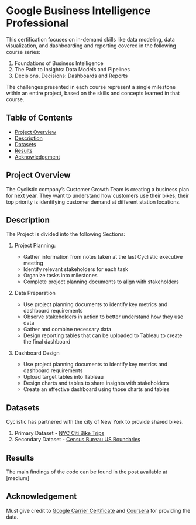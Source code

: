 # Google Business Intelligence Professional
This certification focuses on in-demand skills like data modeling, data visualization, and dashboarding and reporting covered in the following course series:
1. Foundations of Business Intelligence
2. The Path to Insights: Data Models and Pipelines
3. Decisions, Decisions: Dashboards and Reports

The challenges presented in each course represent a single milestone within an entire project, based on the skills and concepts learned in that course.

## Table of Contents
- [Project Overview](#project-overview)
- [Description](#description)
- [Datasets](#datasets)
- [Results](#results)
- [Acknowledgement](#acknowledgement)

## Project Overview
The Cyclistic company’s Customer Growth Team is creating a business plan for next year. They want to understand how customers use their bikes; their top priority is identifying customer demand at different station locations.

## Description
The Project is divided into the following Sections:
1. Project Planning:
   - Gather information from notes taken at the last Cyclistic executive meeting
   - Identify relevant stakeholders for each task
   - Organize tasks into milestones
   - Complete project planning documents to align with stakeholders

2. Data Preparation
   - Use project planning documents to identify key metrics and dashboard requirements
   - Observe stakeholders in action to better understand how they use data
   - Gather and combine necessary data
   - Design reporting tables that can be uploaded to Tableau to create the final dashboard

3. Dashboard Design
   - Use project planning documents to identify key metrics and dashboard requirements
   - Upload target tables into Tableau
   - Design charts and tables to share insights with stakeholders
   - Create an effective dashboard using those charts and tables

## Datasets
Cyclistic has partnered with the city of New York to provide shared bikes.
1. Primary Dataset - [NYC Citi Bike Trips](https://console.cloud.google.com/marketplace/details/city-of-new-york/nyc-citi-bike)
2. Secondary Dataset - [Census Bureau US Boundaries](https://console.cloud.google.com/marketplace/product/united-states-census-bureau/us-geographic-boundaries)

## Results
The main findings of the code can be found in the post available at [medium]

## Acknowledgement
Must give credit to [Google Carrier Certificate](https://grow.google/intl/en_in/certificates/) and [Coursera](https://www.coursera.org/) for providing the data.
